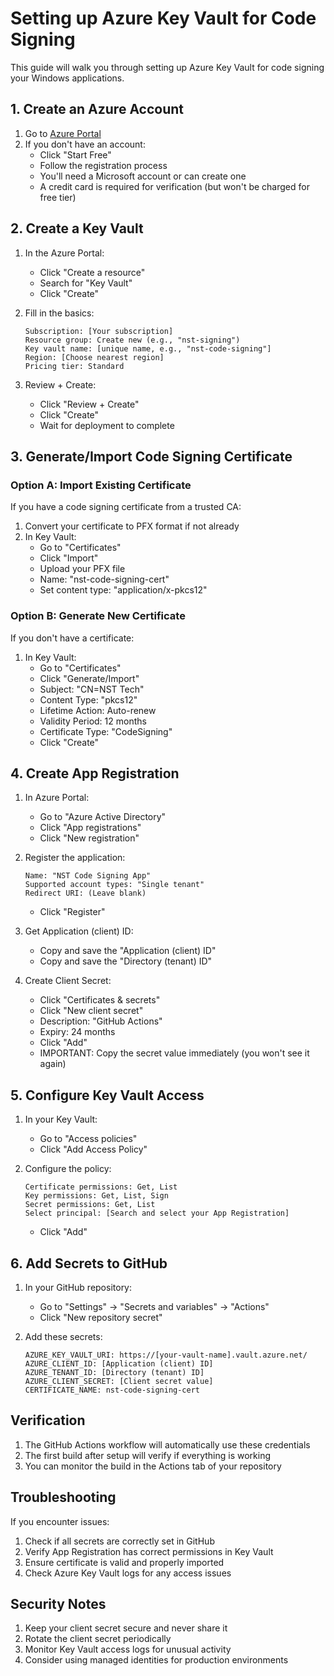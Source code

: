 # Setting up Azure Key Vault for Code Signing

This guide will walk you through setting up Azure Key Vault for code signing your Windows applications.

## 1. Create an Azure Account

1. Go to [Azure Portal](https://portal.azure.com)
2. If you don't have an account:
   - Click "Start Free"
   - Follow the registration process
   - You'll need a Microsoft account or can create one
   - A credit card is required for verification (but won't be charged for free tier)

## 2. Create a Key Vault

1. In the Azure Portal:
   - Click "Create a resource"
   - Search for "Key Vault"
   - Click "Create"

2. Fill in the basics:
   ```
   Subscription: [Your subscription]
   Resource group: Create new (e.g., "nst-signing")
   Key vault name: [unique name, e.g., "nst-code-signing"]
   Region: [Choose nearest region]
   Pricing tier: Standard
   ```

3. Review + Create:
   - Click "Review + Create"
   - Click "Create"
   - Wait for deployment to complete

## 3. Generate/Import Code Signing Certificate

### Option A: Import Existing Certificate
If you have a code signing certificate from a trusted CA:

1. Convert your certificate to PFX format if not already
2. In Key Vault:
   - Go to "Certificates"
   - Click "Import"
   - Upload your PFX file
   - Name: "nst-code-signing-cert"
   - Set content type: "application/x-pkcs12"

### Option B: Generate New Certificate
If you don't have a certificate:

1. In Key Vault:
   - Go to "Certificates"
   - Click "Generate/Import"
   - Subject: "CN=NST Tech"
   - Content Type: "pkcs12"
   - Lifetime Action: Auto-renew
   - Validity Period: 12 months
   - Certificate Type: "CodeSigning"
   - Click "Create"

## 4. Create App Registration

1. In Azure Portal:
   - Go to "Azure Active Directory"
   - Click "App registrations"
   - Click "New registration"

2. Register the application:
   ```
   Name: "NST Code Signing App"
   Supported account types: "Single tenant"
   Redirect URI: (Leave blank)
   ```
   - Click "Register"

3. Get Application (client) ID:
   - Copy and save the "Application (client) ID"
   - Copy and save the "Directory (tenant) ID"

4. Create Client Secret:
   - Click "Certificates & secrets"
   - Click "New client secret"
   - Description: "GitHub Actions"
   - Expiry: 24 months
   - Click "Add"
   - IMPORTANT: Copy the secret value immediately (you won't see it again)

## 5. Configure Key Vault Access

1. In your Key Vault:
   - Go to "Access policies"
   - Click "Add Access Policy"

2. Configure the policy:
   ```
   Certificate permissions: Get, List
   Key permissions: Get, List, Sign
   Secret permissions: Get, List
   Select principal: [Search and select your App Registration]
   ```
   - Click "Add"

## 6. Add Secrets to GitHub

1. In your GitHub repository:
   - Go to "Settings" → "Secrets and variables" → "Actions"
   - Click "New repository secret"

2. Add these secrets:
   ```
   AZURE_KEY_VAULT_URI: https://[your-vault-name].vault.azure.net/
   AZURE_CLIENT_ID: [Application (client) ID]
   AZURE_TENANT_ID: [Directory (tenant) ID]
   AZURE_CLIENT_SECRET: [Client secret value]
   CERTIFICATE_NAME: nst-code-signing-cert
   ```

## Verification

1. The GitHub Actions workflow will automatically use these credentials
2. The first build after setup will verify if everything is working
3. You can monitor the build in the Actions tab of your repository

## Troubleshooting

If you encounter issues:
1. Check if all secrets are correctly set in GitHub
2. Verify App Registration has correct permissions in Key Vault
3. Ensure certificate is valid and properly imported
4. Check Azure Key Vault logs for any access issues

## Security Notes

1. Keep your client secret secure and never share it
2. Rotate the client secret periodically
3. Monitor Key Vault access logs for unusual activity
4. Consider using managed identities for production environments
